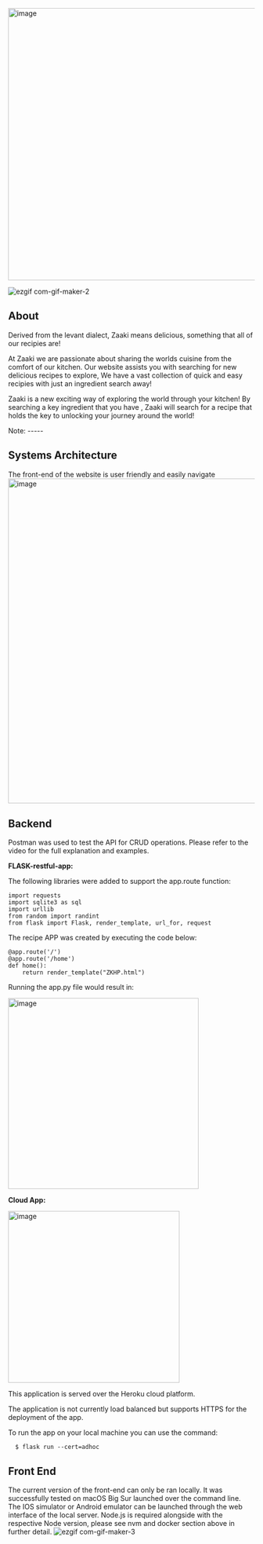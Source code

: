 <img width="555" alt="image" src="https://user-images.githubusercontent.com/102805353/162575394-7a887c43-c3f0-4a76-a6ec-d9bb2d91f011.png">

![ezgif com-gif-maker-2](https://user-images.githubusercontent.com/102805353/162577382-e8c60d8a-46ea-4782-8b89-5d4f3d60cb46.gif)


## About

Derived from the levant dialect, Zaaki means delicious, something that all of our recipies are!

At Zaaki we are passionate about sharing the worlds cuisine from the comfort of our kitchen.  Our website assists you with searching for new delicious recipes to explore, We have a vast collection of quick and easy recipies with just an ingredient search away!

Zaaki is a new exciting way of exploring the world through your kitchen! By searching a key ingredient that you have , Zaaki will search for a recipe that holds the key to unlocking your journey around the world! 

Note: -----

## Systems Architecture

The front-end of the website is user friendly and easily navigate
<img width="662" alt="image" src="https://user-images.githubusercontent.com/102805353/162575104-d4084cbc-0e27-41bc-a048-ca1108f1f4a0.png">


## Backend

Postman was used to test the API for CRUD operations. Please refer to the video for the full explanation and examples.

**FLASK-restful-app:**

The following libraries were added to support the app.route function:
```
import requests
import sqlite3 as sql
import urllib
from random import randint
from flask import Flask, render_template, url_for, request
```
The recipe APP was created by executing the code below:
```
@app.route('/')
@app.route('/home')
def home():
    return render_template("ZKHP.html")
```
Running the app.py file would result in:

<img width="389" alt="image" src="https://user-images.githubusercontent.com/102805353/162568512-5bbfe32e-89a7-47fd-8f2f-0680342126d4.png">

**Cloud App:**

<img width="350" alt="image" src="https://user-images.githubusercontent.com/102805353/162575286-f529117f-80b0-49ce-a309-be1942d79da5.png">



This application is served over the Heroku cloud platform.

The application is not currently load balanced but supports HTTPS for the deployment of the app.

To run the app on your local machine you can use the command:
```
  $ flask run --cert=adhoc
```

## Front End

The current version of the front-end can only be ran locally. It was successfully tested on macOS Big Sur launched over the command line. The IOS simulator or Android emulator can be launched through the web interface of the local server. Node.js is required alongside with the respective Node version, please see nvm and docker section above in further detail.
![ezgif com-gif-maker-3](https://user-images.githubusercontent.com/102805353/162577654-b6864fa6-d16f-4b88-b195-c6d608248caf.gif)

